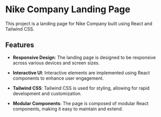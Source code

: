 # Nike Company Landing Page

This project is a landing page for Nike Company built using React and Tailwind CSS.

## Features

- **Responsive Design**: The landing page is designed to be responsive across various devices and screen sizes.

- **Interactive UI**: Interactive elements are implemented using React components to enhance user engagement.

- **Tailwind CSS**: Tailwind CSS is used for styling, allowing for rapid development and customization.

- **Modular Components**: The page is composed of modular React components, making it easy to maintain and extend.
